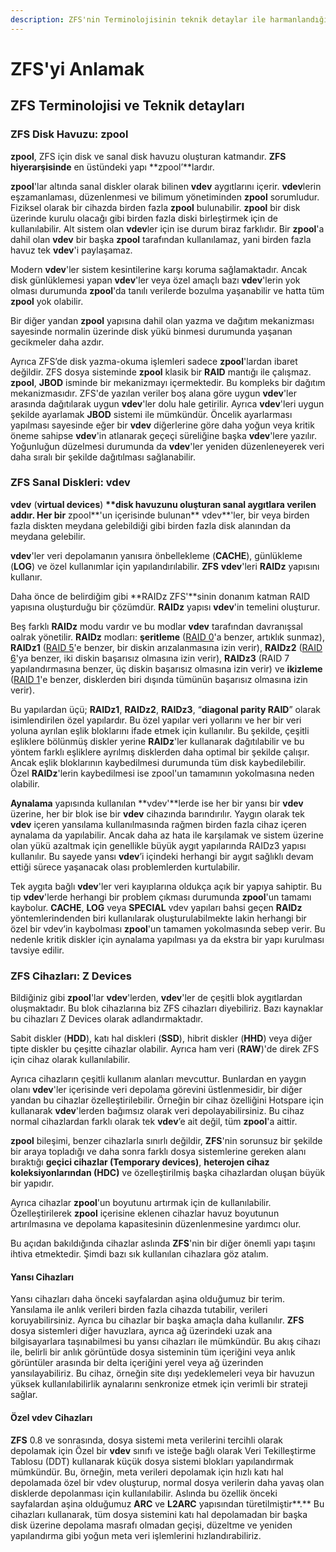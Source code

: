 ```yaml
---
description: ZFS'nin Terminolojisinin teknik detaylar ile harmanlandığı nokta.
---
```


# ZFS'yi Anlamak

## ZFS Terminolojisi ve Teknik detayları

### ZFS Disk Havuzu: zpool

**zpool**, ZFS için disk ve sanal disk havuzu oluşturan katmandır. **ZFS hiyerarşisinde** en üstündeki yapı **zpool’**lardır.

**zpool**'lar altında sanal diskler olarak bilinen **vdev** aygıtlarını içerir. **vdev**lerin eşzamanlaması, düzenlenmesi ve bilimum yönetiminden **zpool** sorumludur. Fiziksel olarak bir cihazda birden fazla **zpool** bulunabilir. **zpool** bir disk üzerinde kurulu olacağı gibi birden fazla diski birleştirmek için de kullanılabilir. Alt sistem olan **vdev**ler için ise durum biraz farklıdır. Bir **zpool**'a dahil olan **vdev** bir başka **zpool** tarafından kullanılamaz, yani birden fazla havuz tek **vdev**'i paylaşamaz.

Modern **vdev**'ler sistem kesintilerine karşı koruma sağlamaktadır. Ancak disk günlüklemesi yapan **vdev**'ler veya özel amaçlı bazı **vdev**'lerin yok olması durumunda **zpool**'da tanılı verilerde bozulma yaşanabilir ve hatta tüm **zpool** yok olabilir.

Bir diğer yandan **zpool** yapısına dahil olan yazma ve dağıtım mekanizması sayesinde normalin üzerinde disk yükü binmesi durumunda yaşanan gecikmeler daha azdır.

Ayrıca ZFS’de disk yazma-okuma işlemleri sadece **zpool**'lardan ibaret değildir. ZFS dosya sisteminde **zpool** klasik bir **RAID** mantığı ile çalışmaz. **zpool**, **JBOD** isminde bir mekanizmayı içermektedir. Bu kompleks bir dağıtım mekanizmasıdır. ZFS'de yazılan veriler boş alana göre uygun **vdev**'ler arasında dağıtılarak uygun **vdev**'ler dolu hale getirilir. Ayrıca **vdev**'leri uygun şekilde ayarlamak **JBOD** sistemi ile mümkündür. Öncelik ayarlarması yapılması sayesinde eğer bir **vdev** diğerlerine göre daha yoğun veya kritik öneme sahipse **vdev**'in atlanarak geçeçi süreliğine başka **vdev**'lere yazılır. Yoğunluğun düzelmesi durumunda da **vdev**'ler yeniden düzenleneyerek veri daha sıralı bir şekilde dağıtılması sağlanabilir.

### ZFS Sanal Diskleri: vdev

**vdev** \(**virtual devices**\) **\*\*disk havuzunu oluşturan sanal aygıtlara verilen addır. Her bir** zpool**'un içerisinde bulunan** vdev\*\*'ler, bir veya birden fazla diskten meydana gelebildiği gibi birden fazla disk alanından da meydana gelebilir.

**vdev**'ler veri depolamanın yanısıra önbellekleme \(**CACHE**\), günlükleme \(**LOG**\) ve özel kullanımlar için yapılandırılabilir. **ZFS** **vdev**'leri **RAIDz** yapısını kullanır.

Daha önce de belirdiğim gibi **RAIDz ZFS'**sinin donanım katman RAID yapısına oluşturduğu bir çözümdür. **RAIDz** yapısı **vdev**'in temelini oluşturur.

Beş farklı **RAIDz** modu vardır ve bu modlar **vdev** tarafından davranışsal oalrak yönetilir. **RAIDz** modları: **şeritleme** \([RAID 0](https://en.wikipedia.org/wiki/Standard_RAID_levels#RAID_0)'a benzer, artıklık sunmaz\), **RAIDz1** \([RAID 5](https://en.wikipedia.org/wiki/Standard_RAID_levels#RAID_5)'e benzer, bir diskin arızalanmasına izin verir\), **RAIDz2** \([RAID 6](https://en.wikipedia.org/wiki/Standard_RAID_levels#RAID_6)'ya benzer, iki diskin başarısız olmasına izin verir\), **RAIDz3** \(RAID 7 yapılandırmasına benzer, üç diskin başarısız olmasına izin verir\) ve **ikizleme** \([RAID 1](https://en.wikipedia.org/wiki/Standard_RAID_levels#RAID_1)'e benzer, disklerden biri dışında tümünün başarısız olmasına izin verir\).

Bu yapılardan üçü; **RAIDz1**, **RAIDz2**, **RAIDz3**, “**diagonal parity RAID**” olarak isimlendirilen özel yapılardır. Bu özel yapılar veri yollarını ve her bir veri yoluna ayrılan eşlik bloklarını ifade etmek için kullanılır. Bu şekilde, çeşitli eşliklere bölünmüş diskler yerine **RAIDz**'ler kullanarak dağıtılabilir ve bu yöntem farklı eşliklere ayrılmış disklerden daha optimal bir şekilde çalışır. Ancak eşlik bloklarının kaybedilmesi durumunda tüm disk kaybedilebilir. Özel **RAIDz**'lerin kaybedilmesi ise zpool'un tamamının yokolmasına neden olabilir.

**Aynalama** yapısında kullanılan **vdev'**lerde ise her bir yansı bir **vdev** üzerine, her bir blok ise bir **vdev** cihazında barındırılır. Yaygın olarak tek **vdev** içeren yansılama kullanılmasında rağmen birden fazla cihaz içeren aynalama da yapılabilir. Ancak daha az hata ile karşılamak ve sistem üzerine olan yükü azaltmak için genellikle büyük aygıt yapılarında RAIDz3 yapısı kullanılır. Bu sayede yansı **vdev**’i içindeki herhangi bir aygıt sağlıklı devam ettiği sürece yaşanacak olası problemlerden kurtulabilir.

Tek aygıta bağlı **vdev**'ler veri kayıplarına oldukça açık bir yapıya sahiptir. Bu tip **vdev**'lerde herhangi bir problem çıkması durumunda **zpool**'un tamamı kaybolur. **CACHE**, **LOG** veya **SPECIAL** vdev yapıları bahsi geçen **RAIDz** yöntemlerindenden biri kullanılarak oluşturulabilmekte lakin herhangi bir özel bir vdev’in kaybolması **zpool**'un tamamen yokolmasında sebep verir. Bu nedenle kritik diskler için aynalama yapılması ya da ekstra bir yapı kurulması tavsiye edilir.

### ZFS Cihazları: Z Devices

Bildiğiniz gibi **zpool**'lar **vdev**'lerden, **vdev**'ler de çeşitli blok aygıtlardan oluşmaktadır. Bu blok cihazlarına biz ZFS cihazları diyebiliriz. Bazı kaynaklar bu cihazları Z Devices olarak adlandırmaktadır.

Sabit diskler \(**HDD**\), katı hal diskleri \(**SSD**\), hibrit diskler \(**HHD**\) veya diğer tipte diskler bu çeşitte cihazlar olabilir. Ayrıca ham veri \(**RAW**\)'de direk ZFS için cihaz olarak kullanılabilir.

Ayrıca cihazların çeşitli kullanım alanları mevcuttur. Bunlardan en yaygın olanı **vdev**'ler içerisinde veri depolama görevini üstlenmesidir, bir diğer yandan bu cihazlar özelleştirilebilir. Örneğin bir cihaz özelliğini Hotspare için kullanarak **vdev**'lerden bağımsız olarak veri depolayabilirsiniz. Bu cihaz normal cihazlardan farklı olarak tek **vdev**’e ait değil, tüm **zpool**'a aittir.

**zpool** bileşimi, benzer cihazlarla sınırlı değildir, **ZFS**'nin sorunsuz bir şekilde bir araya topladığı ve daha sonra farklı dosya sistemlerine gereken alanı bıraktığı **geçici cihazlar \(Temporary devices\)**, **heterojen cihaz koleksiyonlarından \(HDC\)** ve özelleştirilmiş başka cihazlardan oluşan büyük bir yapıdır.

Ayrıca cihazlar **zpool**'un boyutunu artırmak için de kullanılabilir. Özelleştirilerek **zpool** içerisine eklenen cihazlar havuz boyutunun artırılmasına ve depolama kapasitesinin düzenlenmesine yardımcı olur.

Bu açıdan bakıldığında cihazlar aslında **ZFS**'nin bir diğer önemli yapı taşını ihtiva etmektedir. Şimdi bazı sık kullanılan cihazlara göz atalım.

#### Yansı Cihazları

Yansı cihazları daha önceki sayfalardan aşina olduğumuz bir terim. Yansılama ile anlık verileri birden fazla cihazda tutabilir, verileri koruyabilirsiniz. Ayrıca bu cihazlar bir başka amaçla daha kullanılır. **ZFS** dosya sistemleri diğer havuzlara, ayrıca ağ üzerindeki uzak ana bilgisayarlara taşınabilmesi bu yansı cihazları ile mümkündür. Bu akış cihazı ile, belirli bir anlık görüntüde dosya sisteminin tüm içeriğini veya anlık görüntüler arasında bir delta içeriğini yerel veya ağ üzerinden yansılayabiliriz. Bu cihaz, örneğin site dışı yedeklemeleri veya bir havuzun yüksek kullanılabilirlik aynalarını senkronize etmek için verimli bir strateji sağlar.

#### Özel vdev Cihazları

**ZFS** 0.8 ve sonrasında, dosya sistemi meta verilerini tercihli olarak depolamak için Özel bir **vdev** sınıfı ve isteğe bağlı olarak Veri Tekilleştirme Tablosu \(DDT\) kullanarak küçük dosya sistemi blokları yapılandırmak mümkündür. Bu, örneğin, meta verileri depolamak için hızlı katı hal depolamada özel bir vdev oluşturup, normal dosya verilerin daha yavaş olan disklerde depolanması için kullanılabilir. Aslında bu özellik önceki sayfalardan aşina olduğumuz **ARC** ve **L2ARC** yapısından türetilmiştir**.** Bu cihazları kullanarak, tüm dosya sistemini katı hal depolamadan bir başka disk üzerine depolama masrafı olmadan geçişi, düzeltme ve yeniden yapılandırma gibi yoğun meta veri işlemlerini hızlandırabiliriz.

